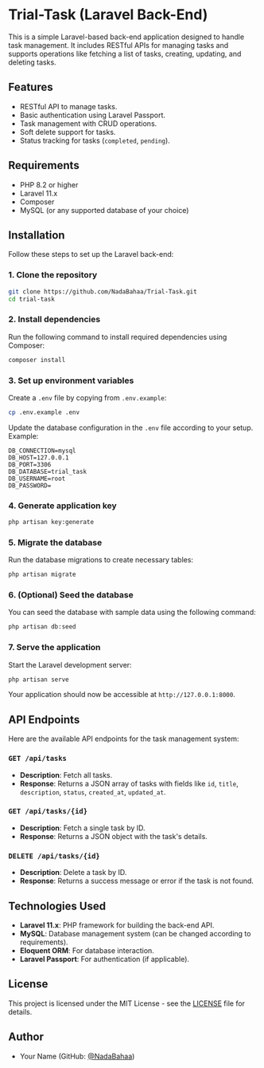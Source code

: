 
# Trial-Task (Laravel Back-End)

This is a simple Laravel-based back-end application designed to handle task management. It includes RESTful APIs for managing tasks and supports operations like fetching a list of tasks, creating, updating, and deleting tasks.

## Features

- RESTful API to manage tasks.
- Basic authentication using Laravel Passport.
- Task management with CRUD operations.
- Soft delete support for tasks.
- Status tracking for tasks (`completed`, `pending`).

## Requirements

- PHP 8.2 or higher
- Laravel 11.x
- Composer
- MySQL (or any supported database of your choice)

## Installation

Follow these steps to set up the Laravel back-end:

### 1. Clone the repository

```bash
git clone https://github.com/NadaBahaa/Trial-Task.git
cd trial-task
```

### 2. Install dependencies

Run the following command to install required dependencies using Composer:

```bash
composer install
```

### 3. Set up environment variables

Create a `.env` file by copying from `.env.example`:

```bash
cp .env.example .env
```

Update the database configuration in the `.env` file according to your setup. Example:

```dotenv
DB_CONNECTION=mysql
DB_HOST=127.0.0.1
DB_PORT=3306
DB_DATABASE=trial_task
DB_USERNAME=root
DB_PASSWORD=
```

### 4. Generate application key

```bash
php artisan key:generate
```

### 5. Migrate the database

Run the database migrations to create necessary tables:

```bash
php artisan migrate
```

### 6. (Optional) Seed the database

You can seed the database with sample data using the following command:

```bash
php artisan db:seed
```

### 7. Serve the application

Start the Laravel development server:

```bash
php artisan serve
```

Your application should now be accessible at `http://127.0.0.1:8000`.

## API Endpoints

Here are the available API endpoints for the task management system:

### `GET /api/tasks`
- **Description**: Fetch all tasks.
- **Response**: Returns a JSON array of tasks with fields like `id`, `title`, `description`, `status`, `created_at`, `updated_at`.

### `GET /api/tasks/{id}`
- **Description**: Fetch a single task by ID.
- **Response**: Returns a JSON object with the task's details.

### `DELETE /api/tasks/{id}`
- **Description**: Delete a task by ID.
- **Response**: Returns a success message or error if the task is not found.

## Technologies Used

- **Laravel 11.x**: PHP framework for building the back-end API.
- **MySQL**: Database management system (can be changed according to requirements).
- **Eloquent ORM**: For database interaction.
- **Laravel Passport**: For authentication (if applicable).

## License

This project is licensed under the MIT License - see the [LICENSE](LICENSE) file for details.

## Author

- Your Name (GitHub: [@NadaBahaa](https://github.com/NadaBahaa))
